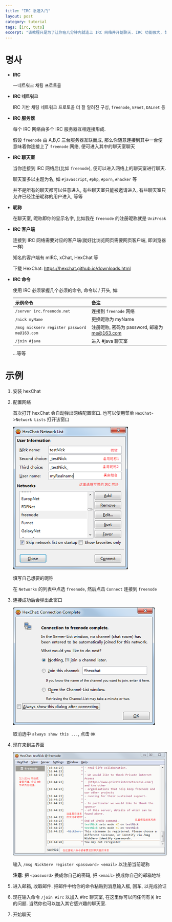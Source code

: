 ```yaml
---
title: "IRC 急速入门"
layout: post
category: tutorial
tags: [irc, tuts]
excerpt: "该教程只是为了让你在几分钟内就连上 IRC 网络并开始聊天. IRC 功能强大, 如果要深入了解, http://www.irchelp.org 是个不错的资源"
---
```

# 명사

- **IRC**

    一네트워크 채팅 프로토콜

- **IRC 네트워크**

    IRC 기반 채팅 네트워크 프로토콜 더 잘 알려진 구성,
    `freenode`, `EFnet`, `DALnet` 등

- **IRC 服务器**

    每个 IRC 网络由多个 IRC 服务器互相连接形成.

    假设 `freenode` 由 A,B,C 三台服务器互联而成,
    那么你随意连接到其中一台便意味着你连接上了 `freenode` 网络, 便可进入其中的聊天室聊天

- **IRC 聊天室**

    当你连接到 IRC 网络后(比如 `freenode`), 便可以进入网络上的聊天室进行聊天.

    聊天室多以主题为名, 如 `#javascript`, `#php`, `#porn`, `#hacker` 等

    并不是所有的聊天都可以任意进入,
    有些聊天室只能被邀请进入, 有些聊天室只允许已经注册昵称的用户进入, 等等

- **昵称**

    在聊天室, 昵称即你的显示名字, 比如我在 `freenode` 的注册昵称就是 `UniFreak`

- **IRC 客户端**

    连接到 IRC 网络需要对应的客户端(就好比浏览网页需要网页客户端, 即浏览器一样)

    知名的客户端有 mIRC, xChat, HexChat 等

    下载 HexChat: https://hexchat.github.io/downloads.html

- **IRC 命令**

    使用 IRC 必须掌握几个必须的命令, 命令以 / 开头, 如:

    | 示例命令 | 备注 |
    |----------|------|
    |`/server irc.freenode.net`|连接到 `freenode` 网络|
    |`/nick myName`|更换昵称为 myName|
    |`/msg nickserv register password me@163.com`|注册昵称, 密码为 password, 邮箱为 me@163.com|
    |`/join #java`|进入 #java 聊天室|

    ...等等

# 示例

1. 安装 hexChat

2. 配置网络

    首次打开 hexChat 会自动弹出网络配置窗口.
    也可以使用菜单 `HexChat`->`Network Lists` 打开该窗口

    ![配置窗口](/assets/img/posts/201604/hexChatServerlist.png)

    填写自己想要的昵称

    在 `Networks` 的列表中点选 `freenode`, 然后点击 `Connect` 连接到 `freenode`

3. 连接成功后会弹出此窗口

    ![连接成功](/assets/img/posts/201604/hexChatConnSuccess.png)

    取消选中 `always show this ...`, 点击 `OK`

4. 现在来到主界面

    ![主界面](/assets/img/posts/201604/hexChatUI.png)

    输入 `/msg NickServ register <password> <email>` 以注册当前昵称

    **注意**: 把 `<password>` 换成你自己的密码, 把 `<email>` 换成你自己的邮箱地址

5. 进入邮箱, 收取邮件. 把邮件中给你的命令粘贴到消息输入框, 回车, 以完成验证

6. 现在输入命令 `/join #irc` 以加入 #irc 聊天室, 在这里你可以问任何有关 irc 的问题. 当然你也可以加入其它感兴趣的聊天室.

7. 开始聊天